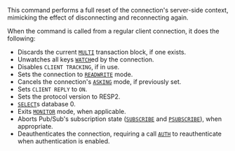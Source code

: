 This command performs a full reset of the connection's server-side context, 
mimicking the effect of disconnecting and reconnecting again.

When the command is called from a regular client connection, it does the
following:

* Discards the current [`MULTI`](/commands/multi) transaction block, if one exists.
* Unwatches all keys [`WATCH`](/commands/watch)ed by the connection.
* Disables `CLIENT TRACKING`, if in use.
* Sets the connection to [`READWRITE`](/commands/readwrite) mode.
* Cancels the connection's [`ASKING`](/commands/asking) mode, if previously set.
* Sets `CLIENT REPLY` to `ON`.
* Sets the protocol version to RESP2.
* [`SELECT`](/commands/select)s database 0.
* Exits [`MONITOR`](/commands/monitor) mode, when applicable.
* Aborts Pub/Sub's subscription state ([`SUBSCRIBE`](/commands/subscribe) and [`PSUBSCRIBE`](/commands/psubscribe)), when
  appropriate.
* Deauthenticates the connection, requiring a call [`AUTH`](/commands/auth) to reauthenticate when
  authentication is enabled.

